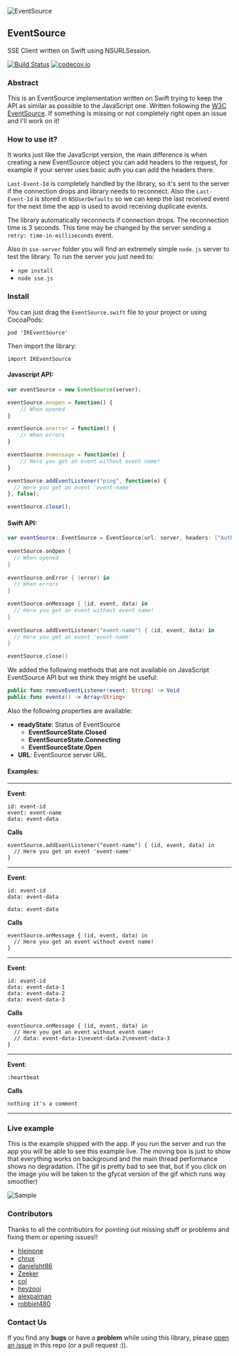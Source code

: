 ![EventSource](header.png)

## EventSource
SSE Client written on Swift using NSURLSession.

[![Build Status](https://api.travis-ci.org/yu840915/EventSource.svg)](https://travis-ci.org/yu840915/EventSource) [![codecov.io](https://codecov.io/github/yu840915/EventSource/badge.svg?branch=master)](https://codecov.io/github/yu840915/EventSource?branch=master)

### Abstract

This is an EventSource implementation written on Swift trying to keep the API as similar as possible to the JavaScript one. Written following the [W3C EventSource](http://www.w3.org/TR/eventsource/). If something is missing or not completely right open an issue and I'll work on it!

### How to use it?

It works just like the JavaScript version, the main difference is when creating a new EventSource object you can add headers to the request, for example if your server uses basic auth you can add the headers there.

`Last-Event-Id` is completely handled by the library, so it's sent to the server if the connection drops and library needs to reconnect. Also the `Last-Event-Id` is stored in `NSUserDefaults` so we can keep the last received event for the next time the app is used to avoid receiving duplicate events.

The library automatically reconnects if connection drops. The reconnection time is 3 seconds. This time may be changed by the server sending a `retry: time-in-milliseconds` event.

Also in `sse-server` folder you will find an extremely simple `node.js` server to test the library. To run the server you just need to:

- `npm install`
- `node sse.js`

### Install

You can just drag the `EventSource.swift` file to your project or using CocoaPods:

```
pod 'IKEventSource'

```

Then import the library:

```
import IKEventSource
```

#### Javascript API:

```JavaScript
var eventSource = new EventSource(server);

eventSource.onopen = function() {
    // When opened
}

eventSource.onerror = function() {
    // When errors
}

eventSource.onmessage = function(e) {  
    // Here you get an event without event name!
}

eventSource.addEventListener("ping", function(e) {
  // Here you get an event 'event-name'
}, false);

eventSource.close();
```

#### Swift API:

```swift
var eventSource: EventSource = EventSource(url: server, headers: ["Authorization" : basicAuthAuthorization])
   
eventSource.onOpen {
  // When opened
}
        
eventSource.onError { (error) in
  // When errors
}

eventSource.onMessage { (id, event, data) in
  // Here you get an event without event name!
}
   
eventSource.addEventListener("event-name") { (id, event, data) in
  // Here you get an event 'event-name'
}

eventSource.close()
```

We added the following methods that are not available on JavaScript EventSource API but we think they might be useful:

```swift
public func removeEventListener(event: String) -> Void
public func events() -> Array<String>
```

Also the following properties are available: 

- **readyState**: Status of EventSource
  - **EventSourceState.Closed**
  - **EventSourceState.Connecting**
  - **EventSourceState.Open**
- **URL**: EventSource server URL.

#### Examples:
---
**Event**:

```
id: event-id
event: event-name
data: event-data
```

**Calls** 

```
eventSource.addEventListener("event-name") { (id, event, data) in
  // Here you get an event 'event-name'
}
```
---

**Event**:

```
id: event-id
data: event-data
```

```
data: event-data
```

**Calls** 

```
eventSource.onMessage { (id, event, data) in
  // Here you get an event without event name!
}
```
---

**Event**:

```
id: event-id
data: event-data-1
data: event-data-2
data: event-data-3
```

**Calls** 

```
eventSource.onMessage { (id, event, data) in
  // Here you get an event without event name!
  // data: event-data-1\nevent-data-2\nevent-data-3
}
```
---

**Event**:

```
:heartbeat
```

**Calls** 

```
nothing it's a comment
```
---

### Live example

This is the example shipped with the app. If you run the server and run the app you will be able to see this example live. The moving box is just to show that everything works on background and the main thread performance shows no degradation. (The gif is pretty bad to see that, but if you click on the image you will be taken to the gfycat version of the gif which runs way smoother) 

![Sample](sample.gif)

### Contributors
Thanks to all the contributors for pointing out missing stuff or problems and fixing them or opening issues!!

- [hleinone](https://github.com/hleinone)
- [chrux](https://github.com/chrux)
- [danielsht86](https://github.com/danielsht86)
- [Zeeker](https://github.com/Zeeker)
- [col](https://github.com/col)
- [heyzooi](https://github.com/heyzooi)
- [alexpalman](https://github.com/alexpalman)
- [robbiet480](https://github.com/robbiet480)

### Contact Us
If you find any **bugs** or have a **problem** while using this library, please [open an issue](https://github.com/inaka/EventSource/issues/new) in this repo (or a pull request :)).
